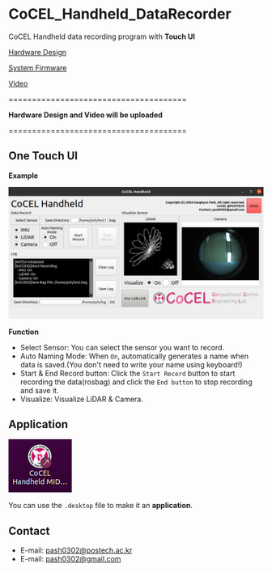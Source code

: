 # CoCEL_Handheld_DataRecorder
CoCEL Handheld data recording program with **Touch UI**  
  
[Hardware Design]()  

[System Firmware](https://github.com/SanghyunPark01/CoCEL_Handheld_Software)  
  
[Video](https://www.youtube.com/watch?v=Me2jOfhErLY)
  
======================================  

**Hardware Design and Video will be uploaded**  
  
======================================  

## One Touch UI
**Example**
<p align="center"><img src="./img/ui_example.png" width="max"></p>

**Function**
- Select Sensor: You can select the sensor you want to record.  
- Auto Naming Mode: When `On`, automatically generates a name when data is saved.(You don't need to write your name using keyboard!)  
- Start & End Record button: Click the `Start Record` button to start recording the data(rosbag) and click the `End button` to stop recording and save it.  
- Visualize: Visualize LiDAR & Camera.  

## Application

<p align="left"><img src="./img/application.png" width="max"></p>  

You can use the `.desktop` file to make it an **application**.

## Contact
- E-mail: pash0302@postech.ac.kr
- E-mail: pash0302@gmail.com

